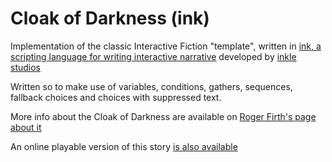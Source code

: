 # Cloak of Darkness (ink)
Implementation of the classic Interactive Fiction "template", written in [ink, a scripting language for writing interactive narrative](https://github.com/inkle/ink) developed by [inkle studios](https://www.inklestudios.com/)

Written so to make use of variables, conditions, gathers, sequences, fallback choices and choices with suppressed text.

More info about the Cloak of Darkness are available on [Roger Firth's page about it](http://www.firthworks.com/roger/cloak/)

An online playable version of this story [is also available](http://jeejah.xyz/quill/play/1y4jvxbtcwt)
